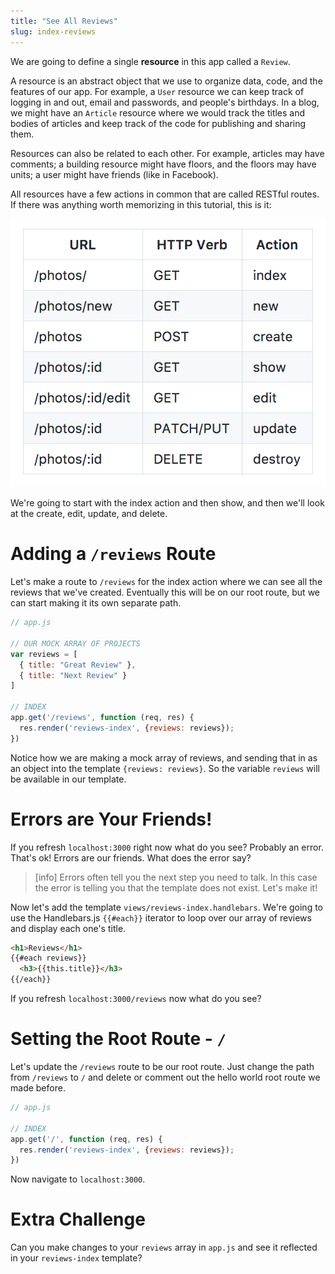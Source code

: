 ```yaml
---
title: "See All Reviews"
slug: index-reviews
---
```


We are going to define a single **resource** in this app called a `Review`.

A resource is an abstract object that we use to organize data, code, and the features of our app. For example, a `User` resource we can keep track of logging in and out, email and passwords, and people's birthdays. In a blog, we might have an `Article` resource where we would track the titles and bodies of articles and keep track of the code for publishing and sharing them.

Resources can also be related to each other. For example, articles may have comments; a building resource might have floors, and the floors may have units; a user might have friends (like in Facebook).

All resources have a few actions in common that are called RESTful routes. If there was anything worth memorizing in this tutorial, this is it:

![Restful routes](assets/RESTful-routes.png)

We're going to start with the index action and then show, and then we'll look at the create, edit, update, and delete.

# Adding a `/reviews` Route

Let's make a route to `/reviews` for the index action where we can see all the reviews that we've created. Eventually this will be on our root route, but we can start making it its own separate path.

```js
// app.js

// OUR MOCK ARRAY OF PROJECTS
var reviews = [
  { title: "Great Review" },
  { title: "Next Review" }
]

// INDEX
app.get('/reviews', function (req, res) {
  res.render('reviews-index', {reviews: reviews});
})
```

Notice how we are making a mock array of reviews, and sending that in as an object into the template `{reviews: reviews}`. So the variable `reviews` will be available in our template.

# Errors are Your Friends!

If you refresh `localhost:3000` right now what do you see? Probably an error. That's ok! Errors are our friends. What does the error say?

> [info]
> Errors often tell you the next step you need to talk. In this case the error is telling you that the template does not exist. Let's make it!

Now let's add the template `views/reviews-index.handlebars`. We're going to use the Handlebars.js `{{#each}}` iterator to loop over our array of reviews and display each one's title.

```html
<h1>Reviews</h1>
{{#each reviews}}
  <h3>{{this.title}}</h3>
{{/each}}
```

If you refresh `localhost:3000/reviews` now what do you see?

# Setting the Root Route - `/`

Let's update the `/reviews` route to be our root route. Just change the path from `/reviews` to `/` and delete or comment out the hello world root route we made before.

```js
// app.js

// INDEX
app.get('/', function (req, res) {
  res.render('reviews-index', {reviews: reviews});
})
```

Now navigate to `localhost:3000`.

# Extra Challenge

Can you make changes to your `reviews` array in `app.js` and see it reflected in your `reviews-index` template?
